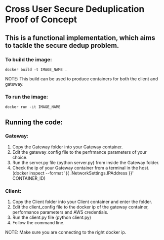 # Cross User Secure Deduplication Proof of Concept

## This is a functional implementation, which aims to tackle the secure dedup problem.

### To build the image:
```
docker build -t IMAGE_NAME . 
```
NOTE: This build can be used to produce containers for both the client and gateway.

### To run the image:
```
docker run -it IMAGE_NAME
```

## Running the code:
### Gateway:
1. Copy the Gateway folder into your Gateway container.
2. Edit the gateway_config file to the perfrmance parameters of your choice.
3. Run the server.py file (python server.py) from inside the Gateway folder.
4. Check the ip of your Gateway container from a terminal in the host.
(docker inspect --format '{{ .NetworkSettings.IPAddress }}' CONTAINER_ID)

### Client:
1. Copy the Client folder into your Client container and enter the folder.
2. Edit the client_config file to the docker ip of the gateway container, performance parameters and AWS credentials.
3. Run the client.py file (python client.py)
4. Follow the command line.		

NOTE: Make sure you are connecting to the right docker ip.
